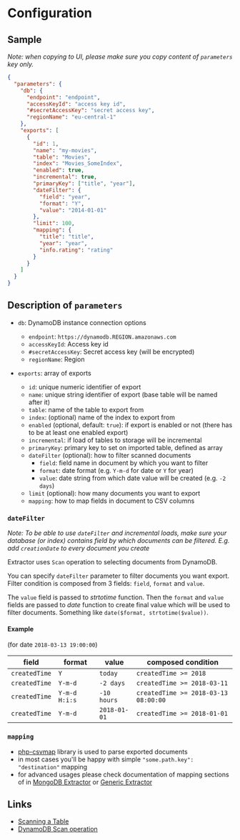 # Configuration

## Sample

*Note: when copying to UI, please make sure you copy content of `parameters` key only.*

```json
{
  "parameters": {
    "db": {
      "endpoint": "endpoint",
      "accessKeyId": "access key id",
      "#secretAccessKey": "secret access key",
      "regionName": "eu-central-1"
    },
    "exports": [
      {
        "id": 1,
        "name": "my-movies",
        "table": "Movies",
        "index": "Movies_SomeIndex",
        "enabled": true,
        "incremental": true,
        "primaryKey": ["title", "year"],
        "dateFilter": {
          "field": "year",
          "format": "Y",
          "value": "2014-01-01"
        },
        "limit": 100,
        "mapping": {
          "title": "title",
          "year": "year",
          "info.rating": "rating"
        }
      }
    ]
  }
}
```

## Description of `parameters`

- `db`: DynamoDB instance connection options
    - `endpoint`: `https://dynamodb.REGION.amazonaws.com`
    - `accessKeyId`: Access key id
    - `#secretAccessKey`: Secret access key (will be encrypted)
    - `regionName`: Region
    
- `exports`: array of exports
    - `id`: unique numeric identifier of export
    - `name`: unique string identifier of export (base table will be named after it)
    - `table`: name of the table to export from
    - `index`: (optional) name of the index to export from
    - `enabled` (optional, default: `true`): if export is enabled or not (there has to be at least one enabled export)
    - `incremental`: if load of tables to storage will be incremental
    - `primaryKey`: primary key to set on imported table, defined as array
    - `dateFilter` (optional): how to filter scanned documents
        - `field`: field name in document by which you want to filter
        - `format`: date format (e.g. `Y-m-d` for date or `Y` for year)
        - `value`: date string from which date value will be created (e.g. `-2 days`)
    - `limit` (optional): how many documents you want to export
    - `mapping`: how to map fields in document to CSV columns


### `dateFilter`

*Note: To be able to use `dateFilter` and incremental loads, make sure your database (or index)
contains field by which documents can be filtered. E.g. add `creationDate` to every document you create*

Extractor uses `Scan` operation to selecting documents from DynamoDB.

You can specify `dateFilter` parameter to filter documents you want export. Filter condition is
composed from 3 fields: `field`, `format` and `value`.

The `value` field is passed to *strtotime* function. Then the `format` and `value` fields are passed
to *date* function to create final value which will be used to filter documents. Something like
`date($format, strtotime($value))`.

#### Example

(for date `2018-03-13 19:00:00`)

|field|format|value|composed condition|
|---|---|---|---|
|`createdTime`|`Y`|`today`|`createdTime >= 2018`|
|`createdTime`|`Y-m-d`|`-2 days`|`createdTime >= 2018-03-11`|
|`createdTime`|`Y-m-d H:i:s`|`-10 hours`|`createdTime >= 2018-03-13 08:00:00`|
|`createdTime`|`Y-m-d`|`2018-01-01`|`createdTime >= 2018-01-01`|

### `mapping`

- [php-csvmap](https://github.com/keboola/php-csvmap) library is used to parse exported documents
- in most cases you'll be happy with simple `"some.path.key": "destination"` mapping
- for advanced usages please check documentation of mapping sections of in
[MongoDB Extractor](https://help.keboola.com/extractors/database/mongodb/mapping/) or
[Generic Extractor](https://developers.keboola.com/extend/generic-extractor/configuration/config/mappings/) 

## Links

- [Scanning a Table](https://docs.aws.amazon.com/amazondynamodb/latest/developerguide/SQLtoNoSQL.ReadData.Scan.html)
- [DynamoDB Scan operation](https://docs.aws.amazon.com/amazondynamodb/latest/APIReference/API_Scan.html)
